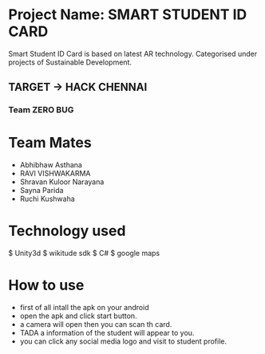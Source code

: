 # Project Name: SMART STUDENT ID CARD

Smart Student ID Card is based on latest AR technology. Categorised under projects of Sustainable Development.

## TARGET -> HACK CHENNAI

### Team ZERO BUG

# Team Mates
- Abhibhaw Asthana
- RAVI VISHWAKARMA
- Shravan Kuloor Narayana
- Sayna Parida
- Ruchi Kushwaha

# Technology used
$ Unity3d
$ wikitude sdk
$ C#
$ google maps

# How to use
- first of all intall the apk on your android
- open the apk and click start button.
- a camera will open then you can scan th card.
- TADA a information of the student will appear to you.
- you can click any social media logo and visit to student profile.
